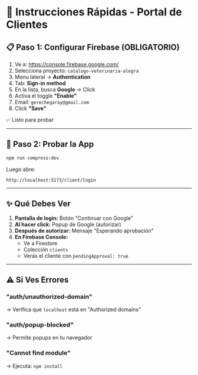 # 🚀 Instrucciones Rápidas - Portal de Clientes

## 📋 Paso 1: Configurar Firebase (OBLIGATORIO)

1. Ve a: https://console.firebase.google.com/
2. Selecciona proyecto: `catalogo-veterinaria-alegra`
3. Menu lateral → **Authentication**
4. Tab: **Sign-in method**
5. En la lista, busca **Google** → Click
6. Activa el toggle **"Enable"**
7. Email: `gerechegaray@gmail.com`
8. Click **"Save"**

✅ Listo para probar

---

## 🧪 Paso 2: Probar la App

```bash
npm run compress:dev
```

Luego abre:
```
http://localhost:5173/client/login
```

---

## ✨ Qué Debes Ver

1. **Pantalla de login:** Botón "Continuar con Google"
2. **Al hacer click:** Popup de Google (autorizar)
3. **Después de autorizar:** Mensaje "Esperando aprobación"
4. **En Firebase Console:**
   - Ve a Firestore
   - Colección `clients`
   - Verás el cliente con `pendingApproval: true`

---

## ⚠️ Si Ves Errores

### "auth/unauthorized-domain"
→ Verifica que `localhost` está en "Authorized domains"

### "auth/popup-blocked"
→ Permite popups en tu navegador

### "Cannot find module"
→ Ejecuta: `npm install`
